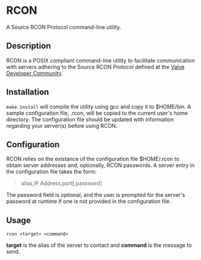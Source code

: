 # RCON
A Source RCON Protocol command-line utility.

## Description

RCON is a POSIX compliant command-line utility to facilitate communication with servers adhering to the Source RCON Protocol defined at the [Valve Developer Community](https://developer.valvesoftware.com/wiki/Source_RCON_Protocol).

## Installation

`make install` will compile the utility using gcc and copy it to $HOME/bin.  A sample configuration file, .rcon, will be copied to the current user's home directory.  The configuration file should be updated with information regarding your server(s) before using RCON.

## Configuration

RCON relies on the existance of the configuration file $HOME/.rcon to obtain server addresses and, optionally, RCON passwords.  A server entry in the configuration file takes the form:

> alias,IP Address,port\[,password\]

The password field is optional, and the user is prompted for the server's password at runtime if one is not provided in the configuration file.

## Usage

`rcon <target> <command>`

**target** is the alias of the server to contact and **command** is the message to send.
